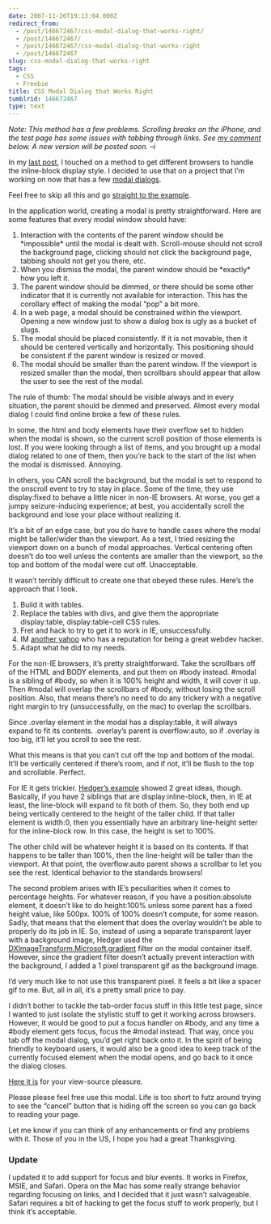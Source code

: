 ```yaml
---
date: 2007-11-26T19:13:04.000Z
redirect_from:
  - /post/146672467/css-modal-dialog-that-works-right/
  - /post/146672467/
  - /post/146672467/css-modal-dialog-that-works-right
  - /post/146672467
slug: css-modal-dialog-that-works-right
tags:
  - CSS
  - Freebie
title: CSS Modal Dialog that Works Right
tumblrid: 146672467
type: text
---
```

<p><em>Note: This method has a few problems.  Scrolling breaks on the iPhone, and the test page has some issues with tabbing through links.  See <a href="http://foohack.com/2007/11/css-modal-dialog-that-works-right/#comment-422">my comment</a> below.  A new version will be posted soon. &ndash;i</em></p>

<p>In my <a title="Cross Browser Support for inline-block Styling" href="http://foohack.com/2007/11/cross-browser-support-for-inline-block-styling/">last post</a>, I touched on a method to get different browsers to handle the inline-block display style.  I decided to use that on a project that I&rsquo;m working on now that has a few <a href="http://en.wikipedia.org/wiki/Modal_dialog">modal dialogs</a>.</p>

<p>Feel free to skip all this and go <a href="http://foohack.com/tests/vertical-align/dialog.html">straight to the example</a>.</p>

<p>In the application world, creating a modal is pretty straightforward.  Here are some features that every modal window should have:</p>

<ol><li>Interaction with the contents of the parent window should be *impossible* until the modal is dealt with.  Scroll-mouse should not scroll the background page, clicking should not click the background page, tabbing should not get you there, etc.</li>
    <li>When you dismiss the modal, the parent window should be *exactly* how you left it.</li>
    <li>The parent window should be dimmed, or there should be some other indicator that it is currently not available for interaction.  This has the corollary effect of making the modal &ldquo;pop&rdquo; a bit more.</li>
    <li>In a web page, a modal should be constrained within the viewport.  Opening a new window just to show a dialog box is ugly as a bucket of slugs.</li>
    <li>The modal should be placed consistently.  If it is not movable, then it should be centered vertically and horizontally.  This positioning should be consistent if the parent window is resized or moved.</li>
    <li>The modal should be smaller than the parent window.  If the viewport is resized smaller than the modal, then scrollbars should appear that allow the user to see the rest of the modal.</li>
</ol><p>The rule of thumb: The modal should be visible always and in every situation, the parent should be dimmed and preserved.  Almost every modal dialog I could find online broke a few of these rules.</p>

<p>In some, the html and body elements have their overflow set to hidden when the modal is shown, so the current scroll position of those elements is lost.  If you were looking through a list of items, and you brought up a modal dialog related to one of them, then you&rsquo;re back to the start of the list when the modal is dismissed. Annoying.</p>

<p>In others,  you CAN scroll the background, but the modal is set to respond to the onscroll event to try to stay in place.  Some of the time, they use display:fixed to behave a little nicer in non-IE browsers.  At worse, you get a jumpy seizure-inducing experience; at best, you accidentally scroll the background and lose your place without realizing it.</p>

<p>It&rsquo;s a bit of an edge case, but you do have to handle cases where the modal might be taller/wider than the viewport.  As a test, I tried resizing the viewport down on a bunch of modal approaches.  Vertical centering often doesn&rsquo;t do too well unless the contents are smaller than the viewport, so the top and bottom of the modal were cut off.  Unacceptable.</p>

<p>It wasn&rsquo;t terribly difficult to create one that obeyed these rules.  Here&rsquo;s the approach that I took.</p>

<ol><li>Build it with tables.</li>
    <li>Replace the tables with divs, and give them the appropriate display:table, display:table-cell CSS rules.</li>
    <li>Fret and hack to try to get it to work in IE, unsuccessfully.</li>
    <li>IM <a href="http://hedgerwow.com">another yahoo</a> who has a reputation for being a great webdev hacker.</li>
    <li>Adapt what he did to my needs.</li>
</ol><p>For the non-IE browsers, it&rsquo;s pretty straightforward.  Take the scrollbars off of the HTML and BODY elements, and put them on #body instead.  #modal is a sibling of #body, so when it is 100% height and width, it will cover it up.  Then #modal will overlap the scrollbars of #body, without losing the scroll position.  Also, that means there&rsquo;s no need to do any trickery with a negative right margin to try (unsuccessfully, on the mac) to overlap the scrollbars.</p>

<p>Since .overlay element in the modal has a display:table, it will always expand to fit its contents.  .overlay&rsquo;s parent is overflow:auto, so if .overlay is too big, it&rsquo;ll let you scroll to see the rest.</p>

<p>What this means is that you can&rsquo;t cut off the top and bottom of the modal. It&rsquo;ll be vertically centered if there&rsquo;s room, and if not, it&rsquo;ll be flush to the top and scrollable.  Perfect.</p>

<p>For IE it gets trickier.  <a href="http://www.hedgerwow.com/temp/css-vertical-align-center-overlay.html">Hedger&rsquo;s example</a> showed 2 great ideas, though.  Basically, if you have 2 siblings that are display:inline-block, then, in IE at least, the line-block will expand to fit both of them.  So, they both end up being vertically centered to the height of the taller child.  If that taller element is width:0, then you essentially have an arbitrary line-height setter for the inline-block row.  In this case, the height is set to 100%.</p>

<p>The other child will be whatever height it is based on its contents.  If that happens to be taller than 100%, then the line-height will be taller than the viewport.  At that point, the overflow:auto parent shows a scrollbar to let you see the rest.  Identical behavior to the standards browsers!</p>

<p>The second problem arises with IE&rsquo;s peculiarities when it comes to percentage heights.  For whatever reason, if you have a position:absolute element, it doesn&rsquo;t like to do height:100% unless some parent has a fixed height value, like 500px.  100% of 100% doesn&rsquo;t compute, for some reason.  Sadly, that means that the element that does the overlay wouldn&rsquo;t be able to properly do its job in IE.  So, instead of using a separate transparent layer with a background image, Hedger used the <a href="http://msdn2.microsoft.com/en-us/library/ms532997.aspx">DXImageTransform.Microsoft.gradient</a> filter on the modal container itself.  However, since the gradient filter doesn&rsquo;t actually prevent interaction with the background, I added a 1 pixel transparent gif as the background image.</p>

<p>I&rsquo;d very much like to not use this transparent pixel.  It feels a bit like a spacer gif to me.  But, all in all, it&rsquo;s a pretty small price to pay.</p>

<p>I didn&rsquo;t bother to tackle the tab-order focus stuff in this little test page, since I wanted to just isolate the stylistic stuff to get it working across browsers.  However, it would be good to put a focus handler on #body, and any time a #body element gets focus, focus the #modal instead.  That way, once you tab off the modal dialog, you&rsquo;d get right back onto it.  In the spirit of being friendly to keyboard users, it would also be a good idea to keep track of the currently focused element when the modal opens, and go back to it once the dialog closes.</p>

<p><a href="http://foohack.com/tests/vertical-align/dialog.html">Here it is</a> for your view-source pleasure.</p>

<p>Please please feel free use this modal.  Life is too short to futz around trying to see the &ldquo;cancel&rdquo; button that is hiding off the screen so you can go back to reading your page.</p>

<p>Let me know if you can think of any enhancements or find any problems with it.  Those of you in the US, I hope you had a great Thanksgiving.</p>

<h3>Update</h3>

<p>I updated it to add support for focus and blur events.  It works in Firefox, MSIE, and Safari. Opera on the Mac has some really strange behavior regarding focusing on links, and I decided that it just wasn&rsquo;t salvageable.  Safari requires a bit of hacking to get the focus stuff to work properly, but I think it&rsquo;s acceptable.</p>
